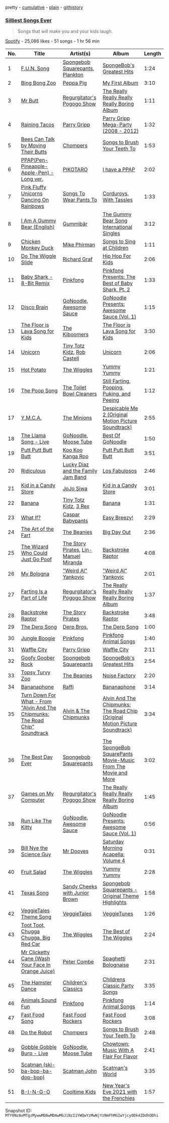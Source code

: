 pretty - [cumulative](/playlists/cumulative/37i9dQZF1DX2ls3pMfEx4A.md) - [plain](/playlists/plain/37i9dQZF1DX2ls3pMfEx4A) - [githistory](https://github.githistory.xyz/mackorone/spotify-playlist-archive/blob/main/playlists/plain/37i9dQZF1DX2ls3pMfEx4A)

### [Silliest Songs Ever](https://open.spotify.com/playlist/37i9dQZF1DX2ls3pMfEx4A)

> Songs that will make you and your kids laugh.

[Spotify](https://open.spotify.com/user/spotify) - 25,086 likes - 51 songs - 1 hr 56 min

| No. | Title | Artist(s) | Album | Length |
|---|---|---|---|---|
| 1 | [F.U.N\. Song](https://open.spotify.com/track/0gdLTqxAY4DDUQxXzmwj1z) | [Spongebob Squarepants](https://open.spotify.com/artist/3zCAmjKyHsG7kTGsls1cfj), [Plankton](https://open.spotify.com/artist/4gtF4P04jpHvM0GnWWd3JS) | [SpongeBob's Greatest Hits](https://open.spotify.com/album/7n5FErCSkbQ4g2TZXKU6GD) | 1:24 |
| 2 | [Bing Bong Zoo](https://open.spotify.com/track/2q4PnncxGIm1oVQzu6hS2d) | [Peppa Pig](https://open.spotify.com/artist/2gJLanGIV9JqQuKBCWy9ZG) | [My First Album](https://open.spotify.com/album/3A3N9hChYmsWPd3px8eF5u) | 3:10 |
| 3 | [Mr Butt](https://open.spotify.com/track/5LE6ragFpfU11QQymnZBGR) | [Regurgitator's Pogogo Show](https://open.spotify.com/artist/264s8SLuCBJBkJRSRRcpDk) | [The Really Really Really Really Boring Album](https://open.spotify.com/album/2yr8p98bJvQlImtgFhJEH4) | 1:11 |
| 4 | [Raining Tacos](https://open.spotify.com/track/01apQz7E72krU1k1b4VWs7) | [Parry Gripp](https://open.spotify.com/artist/56P8qdYp640M24wkk9eTfc) | [Parry Gripp Mega\-Party \(2008 \- 2012\)](https://open.spotify.com/album/0xbbsauKysPCTQDd38P2CW) | 1:32 |
| 5 | [Bees Can Talk by Moving Their Butts](https://open.spotify.com/track/3jtsg0PEBWqbTFG9qIdUSx) | [Chompers](https://open.spotify.com/artist/7nfJo4SRyJHZeD7xLaTi7z) | [Songs to Brush Your Teeth To](https://open.spotify.com/album/3kkKwoIagtiBFyUVgZpRtG) | 1:53 |
| 6 | [PPAP\(Pen\-Pineapple\-Apple\-Pen\) \- Long ver.](https://open.spotify.com/track/5qRj5I58zuHkVilcqVWN3P) | [PIKOTARO](https://open.spotify.com/artist/37GBT1Lhfc2sgq4jZIt6n2) | [I have a PPAP](https://open.spotify.com/album/2c8W1S31BgpyrAm0txBFTc) | 2:02 |
| 7 | [Pink Fluffy Unicorns Dancing On Rainbows](https://open.spotify.com/track/4Xn2RsLiDUDisOgJ24FigK) | [Songs To Wear Pants To](https://open.spotify.com/artist/0UizQYD2qphg8nfPOdeOdX) | [Corduroys, With Tassles](https://open.spotify.com/album/5LwQFB5zCZDbaMQ8f6uSZG) | 1:33 |
| 8 | [I Am A Gummy Bear \(English\)](https://open.spotify.com/track/5YJfmBODXO0lL2zTDf8xlD) | [Gummibär](https://open.spotify.com/artist/6NJb7ZCMVLu2ZXwWJa2O3G) | [The Gummy Bear Song International Singles](https://open.spotify.com/album/1sgWR5fZEmnBxPlbjmCQVg) | 3:12 |
| 9 | [Chicken Monkey Duck](https://open.spotify.com/track/5LbLwcJgzQggfp2EiGGaFb) | [Mike Phirman](https://open.spotify.com/artist/4RXwlvGvt3VjfVJjVIFQTJ) | [Songs to Sing at Children](https://open.spotify.com/album/58SHDR5ORDlCe909wOZeD8) | 1:11 |
| 10 | [Do The Wiggle Slide](https://open.spotify.com/track/1pS0k9yeP6Erh93Nk9NJ4v) | [Richard Graf](https://open.spotify.com/artist/7nZVoDu2OpH5qaZ2wzbpJP) | [Hip Hop For Kids](https://open.spotify.com/album/3AubzreqMB5f9GBpvIi5wY) | 2:06 |
| 11 | [Baby Shark \- 8\-Bit Remix](https://open.spotify.com/track/0UafQy66RMG2Wm4QNZ0ozJ) | [Pinkfong](https://open.spotify.com/artist/7cTXfwpe9peK0UE1bZyIWZ) | [Pinkfong Presents: The Best of Baby Shark, Pt\. 2](https://open.spotify.com/album/5jae9RZKD0q5jMVH7yzguE) | 1:33 |
| 12 | [Disco Brain](https://open.spotify.com/track/4L0RJ6cJMEHKU6IThWg77v) | [GoNoodle](https://open.spotify.com/artist/13QcQR3aMDTgC8jdNqSx4f), [Awesome Sauce](https://open.spotify.com/artist/4rF4SqHjG4ZNy3k6aJjru1) | [GoNoodle Presents: Awesome Sauce \(Vol\. 1\)](https://open.spotify.com/album/6pEPcbShtQj5G5VMd2SUbz) | 1:15 |
| 13 | [The Floor is Lava Song for Kids](https://open.spotify.com/track/5EYSpobhxemmxtmYpDEg33) | [The Kiboomers](https://open.spotify.com/artist/1qKLikeNYpQFSsDAjg7HpI) | [The Floor is Lava Song for Kids](https://open.spotify.com/album/3kbwCxMvfrfMzmdELRWVTE) | 3:30 |
| 14 | [Unicorn](https://open.spotify.com/track/4Plch4ujdrVLaWXw6rf4Qj) | [Tiny Totz Kidz](https://open.spotify.com/artist/54vwxOSuLxx758lpaUjTst), [Rob Castell](https://open.spotify.com/artist/51svJlUT5TwYFFJYEAdKdJ) | [Unicorn](https://open.spotify.com/album/7AUJqsGVT2AmB6uw4XU3DA) | 2:06 |
| 15 | [Hot Potato](https://open.spotify.com/track/0TQp3SpfrkWtGCyJJgMbHW) | [The Wiggles](https://open.spotify.com/artist/2JY5qzEozvTdogkDTkkOMf) | [Yummy Yummy](https://open.spotify.com/album/6APUHxy54plCcHLqrtI5sO) | 1:21 |
| 16 | [The Poop Song](https://open.spotify.com/track/1V8nT86qgiQ1glQ916UIk7) | [The Toilet Bowl Cleaners](https://open.spotify.com/artist/4FWTPurcjxX0pupmhL2Hes) | [Still Farting, Pooping, Puking, and Peeing](https://open.spotify.com/album/1hgugZyplAFsHkL2XeXIIb) | 1:12 |
| 17 | [Y.M.C.A.](https://open.spotify.com/track/45WZ2N9hK3b7KhOECCUGkh) | [The Minions](https://open.spotify.com/artist/3NVrWkcHOtmPbMSvgHmijZ) | [Despicable Me 2 \(Original Motion Picture Soundtrack\)](https://open.spotify.com/album/3xU6u2UadKV6gHjlXdJvqZ) | 2:55 |
| 18 | [The Llama Song \- Live](https://open.spotify.com/track/1kFL0C3Dt4SCMl2SiUQn0X) | [GoNoodle](https://open.spotify.com/artist/13QcQR3aMDTgC8jdNqSx4f), [Moose Tube](https://open.spotify.com/artist/1OPaMKFqNqlj4VKjPPMIOa) | [Best Of GoNoodle](https://open.spotify.com/album/17qQDHKvpjpMkeZzLgxRrt) | 1:50 |
| 19 | [Putt Putt Butt Butt](https://open.spotify.com/track/06QdgOu6C18330sXSrcpWR) | [Koo Koo Kanga Roo](https://open.spotify.com/artist/7BZ3v2GTT5KHVmc9Gk1sRb) | [Putt Putt Butt Butt](https://open.spotify.com/album/0ksaoAQwf9Q8Wa5mnupwSf) | 3:51 |
| 20 | [Ridiculous](https://open.spotify.com/track/1YyFEBVK5vitR8gI4t8r0U) | [Lucky Diaz and the Family Jam Band](https://open.spotify.com/artist/5rsiLbN9VsVXTfgpSGf6po) | [Los Fabulosos](https://open.spotify.com/album/3gNNCz0Zlz4oWgb1w2SxVp) | 2:46 |
| 21 | [Kid in a Candy Store](https://open.spotify.com/track/10PHhsCeV0Wsw1tWFJ5pEe) | [JoJo Siwa](https://open.spotify.com/artist/3Iq6waFNaQnjLjEjp2l3nc) | [Kid in a Candy Store](https://open.spotify.com/album/4MXFo0cqJvqmFQsaxiMozJ) | 3:01 |
| 22 | [Banana](https://open.spotify.com/track/6e6QHefgDP4oAv7in26DLH) | [Tiny Totz Kidz](https://open.spotify.com/artist/54vwxOSuLxx758lpaUjTst), [3 Rex](https://open.spotify.com/artist/4kI7rI511NvNrpyllBxwvM) | [Banana](https://open.spotify.com/album/0dc65Au78QHfLX9D9A2Zys) | 1:31 |
| 23 | [What If?](https://open.spotify.com/track/3PhcEftWTk4LNq44v68hpV) | [Caspar Babypants](https://open.spotify.com/artist/4wwj0BGZ6T61LB1jBWdo0n) | [Easy Breezy!](https://open.spotify.com/album/6eresS8fJq05Eg8bpztUv2) | 2:29 |
| 24 | [The Art of the Fart](https://open.spotify.com/track/3yLgiW9dJAAxQcvgkcZhfK) | [The Beanies](https://open.spotify.com/artist/1RxCxHiHxD1XN9Jp6LVIkm) | [Big Day Out](https://open.spotify.com/album/6csPppIlLqQgY5H02XpPLE) | 2:36 |
| 25 | [The Wizard Who Could Just Go Poof](https://open.spotify.com/track/1Fu2LLKdb8WbJyVYlb86Eg) | [The Story Pirates](https://open.spotify.com/artist/0zYdQnfdS9MuLxnuXIft9N), [Lin\-Manuel Miranda](https://open.spotify.com/artist/4aXXDj9aZnlshx7mzj3W1N) | [Backstroke Raptor](https://open.spotify.com/album/5MkL58FpXaeuTrzKRev3z9) | 4:08 |
| 26 | [My Bologna](https://open.spotify.com/track/77exFA9gOKLvj6yhyX07HD) | ["Weird Al" Yankovic](https://open.spotify.com/artist/1bDWGdIC2hardyt55nlQgG) | ["Weird Al" Yankovic](https://open.spotify.com/album/1gnhuWdl30liEUM2jy9lxl) | 2:01 |
| 27 | [Farting Is a Part of Life](https://open.spotify.com/track/34mZzYo0duXZRlZqs7rHOV) | [Regurgitator's Pogogo Show](https://open.spotify.com/artist/264s8SLuCBJBkJRSRRcpDk) | [The Really Really Really Really Boring Album](https://open.spotify.com/album/2yr8p98bJvQlImtgFhJEH4) | 1:37 |
| 28 | [Backstroke Raptor](https://open.spotify.com/track/61cqeAOa4dTULClwl8GbL7) | [The Story Pirates](https://open.spotify.com/artist/0zYdQnfdS9MuLxnuXIft9N) | [Backstroke Raptor](https://open.spotify.com/album/5MkL58FpXaeuTrzKRev3z9) | 3:48 |
| 29 | [The Derp Song](https://open.spotify.com/track/71fp15098CPhaPyQ8t7ldo) | [Derp Bros.](https://open.spotify.com/artist/2FE1YmX6oLj15z9AeJ3pOp) | [The Derp Song](https://open.spotify.com/album/6PAiGJ6F3lB9ZAGK0BUF3P) | 1:00 |
| 30 | [Jungle Boogie](https://open.spotify.com/track/1pwkwI43EaA79HlDWNSEok) | [Pinkfong](https://open.spotify.com/artist/7cTXfwpe9peK0UE1bZyIWZ) | [Pinkfong Animal Songs](https://open.spotify.com/album/1S7mumn7D4riEX2gVWYgPO) | 1:40 |
| 31 | [Waffle City](https://open.spotify.com/track/5q3j5mwaPy1ZwA3PnfG4aV) | [Parry Gripp](https://open.spotify.com/artist/56P8qdYp640M24wkk9eTfc) | [Waffle City](https://open.spotify.com/album/5SzrF02E4eectM3r6vYMW8) | 2:11 |
| 32 | [Goofy Goober Rock](https://open.spotify.com/track/3xZek9XkEaX130o3XN9cvd) | [Spongebob Squarepants](https://open.spotify.com/artist/3zCAmjKyHsG7kTGsls1cfj) | [SpongeBob's Greatest Hits](https://open.spotify.com/album/7n5FErCSkbQ4g2TZXKU6GD) | 2:54 |
| 33 | [Topsy Turvy Zoo](https://open.spotify.com/track/5EBbDp29yvVo6dF9OECQbM) | [The Beanies](https://open.spotify.com/artist/1RxCxHiHxD1XN9Jp6LVIkm) | [Noise Factory](https://open.spotify.com/album/7JrqM06vRbzoibxelpYD0r) | 2:20 |
| 34 | [Bananaphone](https://open.spotify.com/track/2Uu4AnnMTJpevC0IrwAuOW) | [Raffi](https://open.spotify.com/artist/7oWSqrgMuIEyH9qp5nu2e5) | [Bananaphone](https://open.spotify.com/album/1y772v6xDzzRWlaYWcNWHq) | 3:14 |
| 35 | [Turn Down For What \- From "Alvin And The Chipmunks: The Road Chip" Soundtrack](https://open.spotify.com/track/4IH37Xf6K3mx5t4i4v4pFi) | [Alvin & The Chipmunks](https://open.spotify.com/artist/1SCWcYnoEh1978ycTDhZoW) | [Alvin And The Chipmunks: The Road Chip \(Original Motion Picture Soundtrack\)](https://open.spotify.com/album/4OOXHImUhyTRvqY6oh9355) | 3:34 |
| 36 | [The Best Day Ever](https://open.spotify.com/track/3L3dVggx061Wx5y4d2L0mQ) | [Spongebob Squarepants](https://open.spotify.com/artist/3zCAmjKyHsG7kTGsls1cfj) | [The SpongeBob SquarePants Movie\-Music From The Movie and More](https://open.spotify.com/album/3yaX4L63CKiN2oleC53fy8) | 3:02 |
| 37 | [Games on My Computer](https://open.spotify.com/track/50BOZZkh9X3CmbaWbHOAlO) | [Regurgitator's Pogogo Show](https://open.spotify.com/artist/264s8SLuCBJBkJRSRRcpDk) | [The Really Really Really Really Boring Album](https://open.spotify.com/album/2yr8p98bJvQlImtgFhJEH4) | 1:45 |
| 38 | [Run Like The Kitty](https://open.spotify.com/track/0njL7tKenSQRxmBXdGouGs) | [GoNoodle](https://open.spotify.com/artist/13QcQR3aMDTgC8jdNqSx4f), [Awesome Sauce](https://open.spotify.com/artist/4rF4SqHjG4ZNy3k6aJjru1) | [GoNoodle Presents: Awesome Sauce \(Vol\. 1\)](https://open.spotify.com/album/6pEPcbShtQj5G5VMd2SUbz) | 0:56 |
| 39 | [Bill Nye the Science Guy](https://open.spotify.com/track/2sq0n4doIKKCPXm1is950U) | [Mr Dooves](https://open.spotify.com/artist/1YP1NgBkOUyqsOiIUBqOrr) | [Saturday Morning Acapella: Volume 4](https://open.spotify.com/album/2Oy8FsooeFsfqzPiDT4YY9) | 0:31 |
| 40 | [Fruit Salad](https://open.spotify.com/track/05VFDrNnvtKHn9GwCQrsSZ) | [The Wiggles](https://open.spotify.com/artist/2JY5qzEozvTdogkDTkkOMf) | [Yummy Yummy](https://open.spotify.com/album/6APUHxy54plCcHLqrtI5sO) | 2:28 |
| 41 | [Texas Song](https://open.spotify.com/track/6Gjfv5NljDeGjk8mA2m3Dk) | [Sandy Cheeks with Junior Brown](https://open.spotify.com/artist/5jMZs99nK1zTx8r4zkVtOh) | [Spongebob Squarepants \- Original Theme Highlights](https://open.spotify.com/album/1RNWrGGAolUU7C0EJLMwk5) | 1:58 |
| 42 | [VeggieTales Theme Song](https://open.spotify.com/track/1zvKLOtOsOgvYJk9yCErRL) | [VeggieTales](https://open.spotify.com/artist/4QKx7KohkWZAOkO4sI3GRx) | [VeggieTunes](https://open.spotify.com/album/5eYI49hhEFoEsJqpdWnXDx) | 1:26 |
| 43 | [Toot Toot, Chugga Chugga, Big Red Car](https://open.spotify.com/track/2qlWTYxYdY8thpMvMm8C01) | [The Wiggles](https://open.spotify.com/artist/2JY5qzEozvTdogkDTkkOMf) | [The Best of The Wiggles](https://open.spotify.com/album/1uh7RZLKvq5muRFJ5U0Fzf) | 2:24 |
| 44 | [Mr Clicketty Cane \(Wash Your Face In Orange Juice\)](https://open.spotify.com/track/6CSR4ZKN43afBsT0K156RP) | [Peter Combe](https://open.spotify.com/artist/0UrDI2pvxUUaSgkaSkcpjb) | [Spaghetti Bolognaise](https://open.spotify.com/album/0QDafhENJmTHwLCev4X5wV) | 2:31 |
| 45 | [The Hamster Dance](https://open.spotify.com/track/1BBCznqE35MqsAu3HAX6MZ) | [Children's Classics](https://open.spotify.com/artist/2e6LI00AhThES7rWkHnscZ) | [Childrens Classic Party Songs](https://open.spotify.com/album/2hFc8hRMMsDlrC9ETomTki) | 3:35 |
| 46 | [Animals Sound Fun](https://open.spotify.com/track/77b2tRlrJMrtxu0439JMaL) | [Pinkfong](https://open.spotify.com/artist/7cTXfwpe9peK0UE1bZyIWZ) | [Pinkfong Animal Songs](https://open.spotify.com/album/1S7mumn7D4riEX2gVWYgPO) | 1:14 |
| 47 | [Fast Food Song](https://open.spotify.com/track/5fRAvz6qCeSKbAi4LELOor) | [Fast Food Rockers](https://open.spotify.com/artist/6Mz4vAfXG0tJgUcOQL6zy5) | [Fast Food Rockers](https://open.spotify.com/album/1uR1ZblxgSnQFnpzsLex1k) | 3:08 |
| 48 | [Do the Robot](https://open.spotify.com/track/4c7XbTDN7eDaXHp9bXTYM3) | [Chompers](https://open.spotify.com/artist/7nfJo4SRyJHZeD7xLaTi7z) | [Songs to Brush Your Teeth To](https://open.spotify.com/album/3kkKwoIagtiBFyUVgZpRtG) | 2:48 |
| 49 | [Gobble Gobble Burp \- Live](https://open.spotify.com/track/2X7EQQB0gafoVKDUMLiTjo) | [GoNoodle](https://open.spotify.com/artist/13QcQR3aMDTgC8jdNqSx4f), [Moose Tube](https://open.spotify.com/artist/1OPaMKFqNqlj4VKjPPMIOa) | [Chowtown: Music With A Flair For Flavor](https://open.spotify.com/album/1KL7yu3pAhJBlbTHpybX6U) | 2:41 |
| 50 | [Scatman \(ski\-ba\-bop\-ba\-dop\-bop\)](https://open.spotify.com/track/623rRTKwGmgjH6sjE9uWLh) | [Scatman John](https://open.spotify.com/artist/4omQQTNN7ILiMsSB2k9eqX) | [Scatman's World](https://open.spotify.com/album/2MRWFajfjxfLAF3wwmdv5j) | 3:35 |
| 51 | [B\-I\-N\-G\-O](https://open.spotify.com/track/4xdQOzApn01AUGHYjOOKEn) | [Cooltime Kids](https://open.spotify.com/artist/5Cx0MO39eG4ElGaD1juoZQ) | [New Year's Eve 2021 with the Frenchies](https://open.spotify.com/album/5pL4VA9ZMhKEstafBfBGYF) | 1:57 |

Snapshot ID: `MTY0NzAxMTgzMywwMDAwMDAwMGJiNzI1YWQwYzMwNjYzNmFhMGIwYjcyODk4ZDdhODhi`
